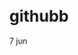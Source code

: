 
# githubb
<!-- 29 may  5q -->
<!-- nothing 31 may -->
<!-- nothing 1 june -->
<!-- 3 q of 31 q -->
7 jun